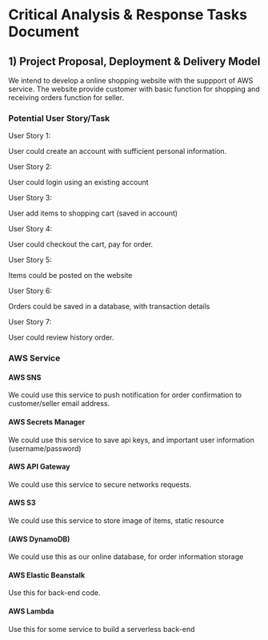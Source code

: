 # Critical Analysis & Response Tasks Document
## 1) Project Proposal, Deployment & Delivery Model
We intend to develop a online shopping website with the suppport of AWS service. The website provide customer with basic function for shopping and receiving orders function for seller.

### Potential User Story/Task
User Story 1:

User could create an account with sufficient personal information.

User Story 2:

User could login using an existing account

User Story 3:

User add items to shopping cart (saved in account)

User Story 4:

User could checkout the cart, pay for order.

User Story 5:

Items could be posted on the website

User Story 6:

Orders could be saved in a database, with transaction details

User Story 7:

User could review history order.

### AWS Service 
#### AWS SNS
We could use this service to push notification for order confirmation to customer/seller email address.
#### AWS Secrets Manager
We could use this service to save api keys, and important user information (username/password)
#### AWS API Gateway
We could use this service to secure networks requests.
#### AWS S3
We could use this service to store image of items, static resource
#### (AWS DynamoDB)
We could use this as our online database, for order information storage
#### AWS Elastic Beanstalk
Use this for back-end code.
#### AWS Lambda
Use this for some service to build a serverless back-end
